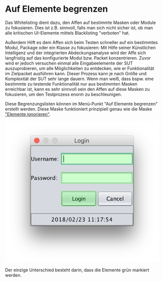 # Auf Elemente begrenzen

Das Whitelisting dient dazu, den Affen auf bestimmte Masken oder Module zu fokusieren.
Dies ist z.B. sinnvoll, falls man sich nicht sicher ist, ob man alle kritischen UI-Elemente mittels Blacklisting "verboten" hat.

Außerdem Hilft es dem Affen sich beim Testen schneller auf ein bestimmtes Modul, Package oder ein Klasse zu fokusieren:
Mit Hilfe seiner Künstlichen Intelligenz und der integrierten Abdeckungsanalyse wird der Affe sich langfristig auf das konfigurierte Modul bzw. Packet konzentrieren.
Zuvor wird er jedoch versuchen einmal alle Eingabeelemente der SUT auszuprobieren, um alle Möglichkeiten zu entdecken, wie er Funktionalität im Zielpacket ausführen kann.
Dieser Prozess kann je nach Größe und Komplexität der SUT sehr lange dauern.
Wenn man weiß, dass bspw. eine bestimmte zu testende Funktionalität nur aus bestimmten Masken erreichbar ist, 
kann es sehr sinnvoll sein den Affen auf diese Masken zu fokusieren, um den Testprozess enorm zu beschleunigen.

Diese Begrenzungslisten können im Menü-Punkt "Auf Elemente begrenzen" erstellt werden.
Diese Maske funktioniert prinzipiell genau wie die Maske ["Elemente ignorieren"](../replay/ui-elemente-ignorieren.md).

![SUT mit markiertem Knopf](whitelisting-1.png)

Der einzige Unterschied besteht darin, dass die Elemente grün markiert werden.

